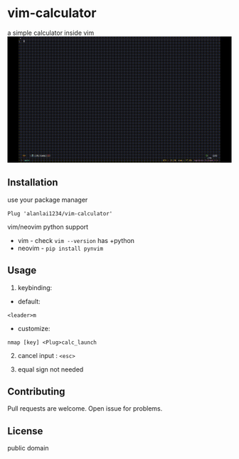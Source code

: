 # vim-calculator

a simple calculator inside vim
<img alt="Gif" src="https://raw.githubusercontent.com/alanlai1234/vim-calculator/main/image/demonstrate.gif" />

## Installation

use your package manager
```vim
Plug 'alanlai1234/vim-calculator'
```
vim/neovim python support
* vim - check ```vim --version``` has +python
* neovim - ```pip install pynvim```

## Usage

1. keybinding:

* default:
```vim
<leader>m
```
* customize:
```vim
nmap [key] <Plug>calc_launch
```
2. cancel input : ```<esc>```

3. equal sign not needed
## Contributing
Pull requests are welcome. Open issue for problems.
## License
public domain
